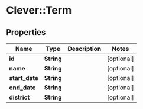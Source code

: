 # Clever::Term

## Properties
Name | Type | Description | Notes
------------ | ------------- | ------------- | -------------
**id** | **String** |  | [optional] 
**name** | **String** |  | [optional] 
**start_date** | **String** |  | [optional] 
**end_date** | **String** |  | [optional] 
**district** | **String** |  | [optional] 


